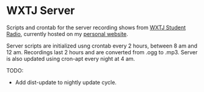# WXTJ Server
Scripts and crontab for the server recording shows from [WXTJ Student Radio](https://www.facebook.com/WXTJRADIO/), currently hosted on my [personal website](https://jacobysuh.com/wxtj).

Server scripts are initialized usng crontab every 2 hours, between 8 am and 12 am. Recordings last 2 hours and are converted from .ogg to .mp3. Server is also updated using cron-apt every night at 4 am.

TODO:
- Add dist-update to nightly update cycle.
